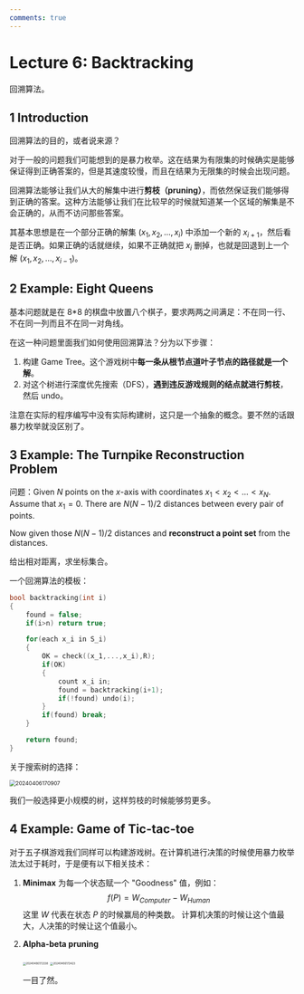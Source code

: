 ```yaml
---
comments: true
---
```


# Lecture 6: Backtracking

回溯算法。

## 1 Introduction

回溯算法的目的，或者说来源？

对于一般的问题我们可能想到的是暴力枚举。这在结果为有限集的时候确实是能够保证得到正确答案的，但是其速度较慢，而且在结果为无限集的时候会出现问题。

回溯算法能够让我们从大的解集中进行**剪枝（pruning）**，而依然保证我们能够得到正确的答案。这种方法能够让我们在比较早的时候就知道某一个区域的解集是不会正确的，从而不访问那些答案。

其基本思想是在一个部分正确的解集 $(x_1, x_2, ..., x_i)$ 中添加一个新的 $x_{i+1}$，然后看是否正确。如果正确的话就继续，如果不正确就把 $x_{i}$ 删掉，也就是回退到上一个解  $(x_1, x_2, ..., x_{i-1})$。

## 2 Example: Eight Queens

基本问题就是在 8*8 的棋盘中放置八个棋子，要求两两之间满足：不在同一行、不在同一列而且不在同一对角线。

在这一种问题里面我们如何使用回溯算法？分为以下步骤：

1. 构建 Game Tree。这个游戏树中**每一条从根节点道叶子节点的路径就是一个解**。
2. 对这个树进行深度优先搜索（DFS），**遇到违反游戏规则的结点就进行剪枝**，然后 undo。

注意在实际的程序编写中没有实际构建树，这只是一个抽象的概念。要不然的话跟暴力枚举就没区别了。

## 3 Example: The Turnpike Reconstruction Problem

问题：Given $N$ points on the $x$-axis with coordinates $x_1<x_2<...<x_N$. Assume that $x_1=0$. There are $N(N-1)/2$ distances between every pair of points.

Now given those $N(N-1)/2$ distances and **reconstruct a point set** from the distances.

给出相对距离，求坐标集合。

一个回溯算法的模板：
```cpp
bool backtracking(int i)
{
    found = false;
    if(i>n) return true;

    for(each x_i in S_i)
    {
        OK = check((x_1,...,x_i),R);
        if(OK)
        {
            count x_i in;
            found = backtracking(i+1);
            if(!found) undo(i);
        }
        if(found) break;
    }

    return found;
}
```

关于搜索树的选择：

<img src="https://cdn.jsdelivr.net/gh/Frankoxer/image-host/pic/20240406170907.png" alt="20240406170907" style="zoom:67%;" />

我们一般选择更小规模的树，这样剪枝的时候能够剪更多。

## 4 Example: Game of Tic-tac-toe

对于五子棋游戏我们同样可以构建游戏树。在计算机进行决策的时候使用暴力枚举法太过于耗时，于是便有以下相关技术：

1. **Minimax**
   为每一个状态赋一个 "Goodness" 值，例如：
   $$
   f(P) = W_{Computer} - W_{Human}
   $$
   这里 $W$ 代表在状态 $P$ 的时候赢局的种类数。
   计算机决策的时候让这个值最大，人决策的时候让这个值最小。
   
2. **Alpha-beta pruning**
   
   <img src="https://cdn.jsdelivr.net/gh/Frankoxer/image-host/pic/20240406172338.png" alt="20240406172338" style="zoom:33%;" />

   <img src="https://cdn.jsdelivr.net/gh/Frankoxer/image-host/pic/20240406172423.png" alt="20240406172423" style="zoom:33%;" />

   一目了然。